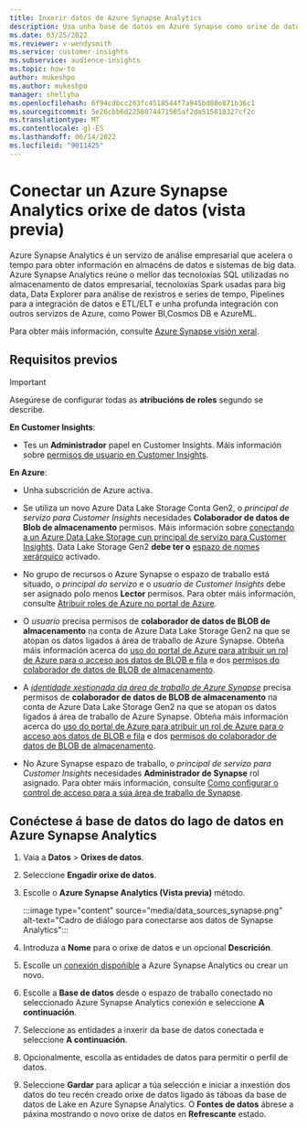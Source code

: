 ```yaml
---
title: Inxerir datos de Azure Synapse Analytics
description: Usa unha base de datos en Azure Synapse como orixe de datos en Dynamics 365 Customer Insights.
ms.date: 03/25/2022
ms.reviewer: v-wendysmith
ms.service: customer-insights
ms.subservice: audience-insights
ms.topic: how-to
author: mukeshpo
ms.author: mukeshpo
manager: shellyha
ms.openlocfilehash: 6f94cdbcc203fc4518544f7a945bd80e871b36c1
ms.sourcegitcommit: 5e26cbb6d2258074471505af2da515818327cf2c
ms.translationtype: MT
ms.contentlocale: gl-ES
ms.lasthandoff: 06/14/2022
ms.locfileid: "9011425"
---
```

# <a name="connect-an-azure-synapse-analytics-data-source-preview"></a>Conectar un Azure Synapse Analytics orixe de datos (vista previa)

Azure Synapse Analytics é un servizo de análise empresarial que acelera o tempo para obter información en almacéns de datos e sistemas de big data. Azure Synapse Analytics reúne o mellor das tecnoloxías SQL utilizadas no almacenamento de datos empresarial, tecnoloxías Spark usadas para big data, Data Explorer para análise de rexistros e series de tempo, Pipelines para a integración de datos e ETL/ELT e unha profunda integración con outros servizos de Azure, como Power BI,Cosmos DB e AzureML.

Para obter máis información, consulte [Azure Synapse visión xeral](/azure/synapse-analytics/overview-what-is).

## <a name="prerequisites"></a>Requisitos previos

> [!IMPORTANT]
> Asegúrese de configurar todas as **atribucións de roles** segundo se describe.  

**En Customer Insights**:

* Tes un **Administrador** papel en Customer Insights. Máis información sobre [permisos de usuario en Customer Insights](permissions.md#assign-roles-and-permissions).

**En Azure**:

- Unha subscrición de Azure activa.

- Se utiliza un novo Azure Data Lake Storage Conta Gen2, o *principal de servizo para Customer Insights* necesidades **Colaborador de datos de Blob de almacenamento** permisos. Máis información sobre [conectando a un Azure Data Lake Storage cun principal de servizo para Customer Insights](connect-service-principal.md). Data Lake Storage Gen2 **debe ter o** [espazo de nomes xerárquico](/azure/storage/blobs/data-lake-storage-namespace) activado.

- No grupo de recursos o Azure Synapse o espazo de traballo está situado, o *principal do servizo* e o *usuario de Customer Insights* debe ser asignado polo menos **Lector** permisos. Para obter máis información, consulte [Atribuír roles de Azure no portal de Azure](/azure/role-based-access-control/role-assignments-portal).

- O *usuario* precisa permisos de **colaborador de datos de BLOB de almacenamento** na conta de Azure Data Lake Storage Gen2 na que se atopan os datos ligados á área de traballo de Azure Synapse. Obteña máis información acerca do [uso do portal de Azure para atribuír un rol de Azure para o acceso aos datos de BLOB e fila](/azure/storage/common/storage-auth-aad-rbac-portal) e dos [permisos do colaborador de datos de BLOB de almacenamento](/azure/role-based-access-control/built-in-roles#storage-blob-data-contributor).

- A *[identidade xestionada da área de traballo de Azure Synapse](/azure/synapse-analytics/security/synapse-workspace-managed-identity)* precisa permisos de **colaborador de datos de BLOB de almacenamento** na conta de Azure Data Lake Storage Gen2 na que se atopan os datos ligados á área de traballo de Azure Synapse. Obteña máis información acerca do [uso do portal de Azure para atribuír un rol de Azure para o acceso aos datos de BLOB e fila](/azure/storage/common/storage-auth-aad-rbac-portal) e dos [permisos do colaborador de datos de BLOB de almacenamento](/azure/role-based-access-control/built-in-roles#storage-blob-data-contributor).

- No Azure Synapse espazo de traballo, o *principal de servizo para Customer Insights* necesidades **Administrador de Synapse** rol asignado. Para obter máis información, consulte [Como configurar o control de acceso para a súa área de traballo de Synapse](/azure/synapse-analytics/security/how-to-set-up-access-control).

## <a name="connect-to-the-data-lake-database-in-azure-synapse-analytics"></a>Conéctese á base de datos do lago de datos en Azure Synapse Analytics

1. Vaia a **Datos** > **Orixes de datos**.

1. Seleccione **Engadir orixe de datos**.

1. Escolle o **Azure Synapse Analytics (Vista previa)** método.

   :::image type="content" source="media/data_sources_synapse.png" alt-text="Cadro de diálogo para conectarse aos datos de Synapse Analytics":::
  
1. Introduza a **Nome** para o orixe de datos e un opcional **Descrición**.

1. Escolle un [conexión dispoñible](connections.md) a Azure Synapse Analytics ou crear un novo.

1. Escolle a **Base de datos** desde o espazo de traballo conectado no seleccionado Azure Synapse Analytics conexión e seleccione **A continuación**.

1. Seleccione as entidades a inxerir da base de datos conectada e seleccione **A continuación**.

1. Opcionalmente, escolla as entidades de datos para permitir o perfil de datos.

1. Seleccione **Gardar** para aplicar a túa selección e iniciar a inxestión dos datos do teu recén creado orixe de datos ligado ás táboas da base de datos de Lake en Azure Synapse Analytics. O **Fontes de datos** ábrese a páxina mostrando o novo orixe de datos en **Refrescante** estado.
